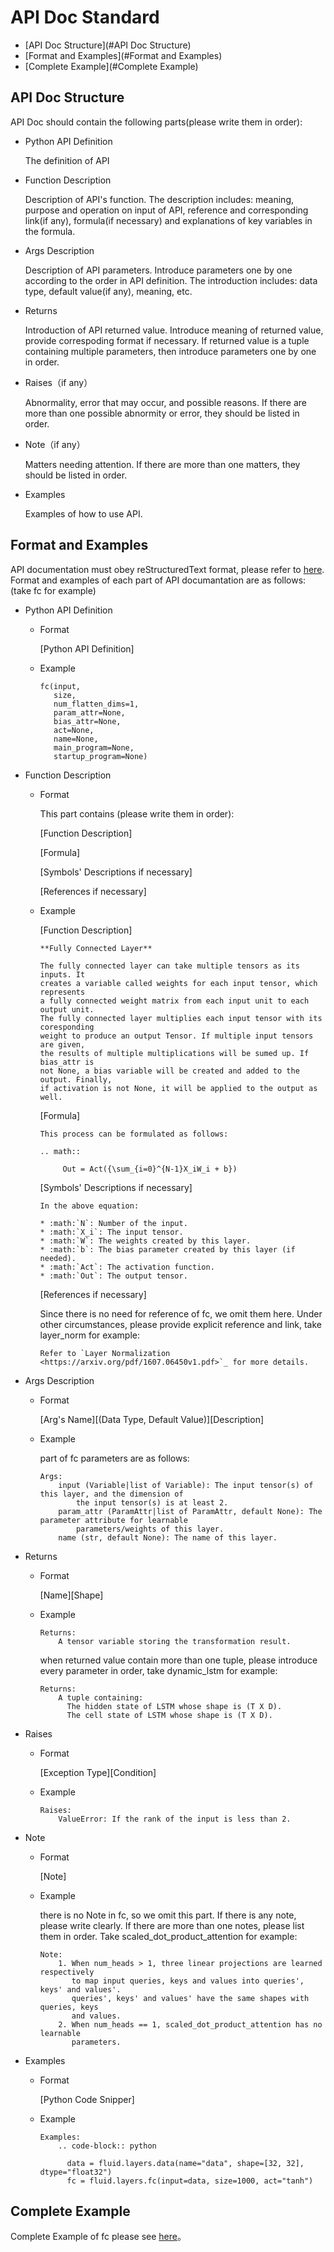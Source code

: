 # API Doc Standard

- [API Doc Structure](#API Doc Structure)
- [Format and Examples](#Format and Examples)
- [Complete Example](#Complete Example)


## API Doc Structure

API Doc should contain the following parts(please write them in order):

- Python API Definition

  The definition of API

- Function Description

  Description of API's function. 
  The description includes: meaning, purpose and operation on input of API, reference and corresponding link(if any), formula(if necessary) and explanations of key variables in the formula.

- Args Description

  Description of API parameters.
  Introduce parameters one by one according to the order in API definition.
  The introduction includes: data type, default value(if any), meaning, etc.

- Returns

  Introduction of API returned value.
  Introduce meaning of returned value, provide correspoding format if necessary.
  If returned value is a tuple containing multiple parameters, then introduce parameters one by one in order.

- Raises（if any）

   Abnormality, error that may occur, and possible reasons. If there are more than one possible abnormity or error, they should be listed in order. 

- Note（if any）

  Matters needing attention. If there are more than one matters, they should be listed in order. 

- Examples

  Examples of how to use API.


## Format and Examples

API documentation must obey reStructuredText format, please refer to [here](http://sphinx-doc-zh.readthedocs.io/en/latest/rest.html).
Format and examples of each part of API documantation are as follows: (take fc for example)

- Python API Definition

  - Format

      [Python API Definition]

  - Example

      ```
      fc(input,
         size,
         num_flatten_dims=1,
         param_attr=None,
         bias_attr=None,
         act=None,
         name=None,
         main_program=None,
         startup_program=None)
      ```

- Function Description

  - Format

      This part contains (please write them in order):

      [Function Description]

      [Formula]

      [Symbols' Descriptions if necessary]

      [References if necessary]

  - Example

      [Function Description]

       ```
       **Fully Connected Layer**

       The fully connected layer can take multiple tensors as its inputs. It
       creates a variable called weights for each input tensor, which represents
       a fully connected weight matrix from each input unit to each output unit.
       The fully connected layer multiplies each input tensor with its coresponding
       weight to produce an output Tensor. If multiple input tensors are given,
       the results of multiple multiplications will be sumed up. If bias_attr is
       not None, a bias variable will be created and added to the output. Finally,
       if activation is not None, it will be applied to the output as well.
       ```

      [Formula]

      ```
      This process can be formulated as follows:

      .. math::

           Out = Act({\sum_{i=0}^{N-1}X_iW_i + b})
      ```

      [Symbols' Descriptions if necessary]

      ```
      In the above equation:

      * :math:`N`: Number of the input.
      * :math:`X_i`: The input tensor.
      * :math:`W`: The weights created by this layer.
      * :math:`b`: The bias parameter created by this layer (if needed).
      * :math:`Act`: The activation function.
      * :math:`Out`: The output tensor.
      ```

      [References if necessary]

      Since there is no need for reference of fc, we omit them here. Under other circumstances, please provide explicit reference and link, take layer_norm for example: 

      ```
      Refer to `Layer Normalization <https://arxiv.org/pdf/1607.06450v1.pdf>`_ for more details.
      ```


- Args Description

  - Format

      \[Arg's Name\][(Data Type, Default Value)][Description]

  - Example

      part of fc parameters are as follows:

      ```
      Args:
          input (Variable|list of Variable): The input tensor(s) of this layer, and the dimension of
              the input tensor(s) is at least 2.
          param_attr (ParamAttr|list of ParamAttr, default None): The parameter attribute for learnable
              parameters/weights of this layer.
          name (str, default None): The name of this layer.
      ```

- Returns

  - Format

      [Name][Shape]

  - Example

      ```
      Returns:
          A tensor variable storing the transformation result.
      ```

      when returned value contain more than one tuple, please introduce every parameter in order, take dynamic_lstm for example:

      ```
      Returns:
          A tuple containing:
            The hidden state of LSTM whose shape is (T X D).
            The cell state of LSTM whose shape is (T X D).
      ```

- Raises

  - Format

      [Exception Type][Condition]

  - Example

      ```
      Raises:
          ValueError: If the rank of the input is less than 2.
      ```

- Note

  - Format

     [Note]

  - Example

      there is no Note in fc, so we omit this part. If there is any note, please write clearly. If there are more than one notes, please list them in order. Take scaled\_dot\_product\_attention for example:

      ```
      Note:
          1. When num_heads > 1, three linear projections are learned respectively
             to map input queries, keys and values into queries', keys' and values'.
             queries', keys' and values' have the same shapes with queries, keys
             and values.
          2. When num_heads == 1, scaled_dot_product_attention has no learnable
             parameters.
      ```

- Examples

  - Format

      \[Python Code Snipper]

  - Example

      ```
      Examples:
          .. code-block:: python

            data = fluid.layers.data(name="data", shape=[32, 32], dtype="float32")
            fc = fluid.layers.fc(input=data, size=1000, act="tanh")
      ```

## Complete Example

Complete Example of fc please see [here](src/fc.py)。
